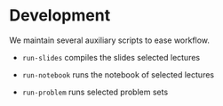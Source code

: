 # Development

We maintain several auxiliary scripts to ease workflow.

* `run-slides` compiles the slides selected lectures

* `run-notebook` runs the notebook of selected lectures 

* `run-problem` runs selected problem sets
